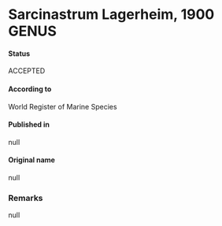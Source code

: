# Sarcinastrum Lagerheim, 1900 GENUS

#### Status
ACCEPTED

#### According to
World Register of Marine Species

#### Published in
null

#### Original name
null

### Remarks
null